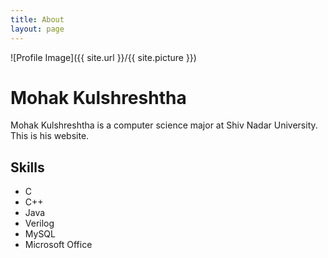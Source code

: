 ```yaml
---
title: About
layout: page
---
```

![Profile Image]({{ site.url }}/{{ site.picture }})

<h1>Mohak Kulshreshtha</h1>
<p>Mohak Kulshreshtha is a computer science major at Shiv Nadar University. This is his website. </p>

<h2>Skills</h2>

<ul class="skill-list">
	<li>C</li>
	<li>C++</li>
	<li>Java</li>
	<li>Verilog</li>
	<li>MySQL</li>
	<li>Microsoft Office</li>
	
</ul>

<!--<h2>Projects</h2>

<ul>
	<li><a href="https://github.com/">Lorem Lorem</a></li>
	<li><a href="https://github.com/">Ipsum Dolor</a></li>
	<li><a href="https://github.com/">Dolor Lorem</a></li>
</ul>
-->
